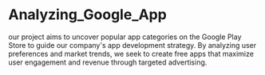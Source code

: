 # Analyzing_Google_App
our project aims to uncover popular app categories on the Google Play Store to guide our company's app development strategy. By analyzing user preferences and market trends, we seek to create free apps that maximize user engagement and revenue through targeted advertising. 
